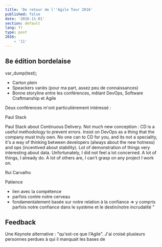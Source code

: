 ```yaml
---
title: 'De retour de l''Agile Tour 2016'
published: false
date: '2016-11-01'
section: default
lang: fr
type: post
2016:
    - '11'
---
```


## 8e édition bordelaise

var_dump(test);

- Carton plein
- Speackers variés (pour ma part, assez peu de connaissances)
- Bonne storyline entre les conférences, mêlant DevOps, Software Craftmanship et Agile


Deux conférences m'ont particulièrement intéressé :

Paul Stack

Paul Stack about Continuous Delivery.
Not much new conception : CD is a useful methodology to prevent errors.
Insist on DevOps as a thing that the company must truly own. No one can to CD for you, and its not a speciality, it's a way of thinking between developers (always about the new hotness) and ops (incentived about stability).
Lot of demonstration of things very interesting about data. Unfortunately, I did not feel a lot concerned. A lot of things, I already do. A lot of others are, I can't grasp on any project I work on.

Rui Carvalho

Patience
- lien avec la compétence
- parfois contre notre cerveau
- fondamentalement basée sur notre relation à la confiance => y compris parfois notre confiance dans le système et le destin/notre incrudalité "

## Feedback

Une Keynote alternative : "qu'est-ce que l'Agile". J'ai croisé plusieurs personnes perdues à qui il manquait les bases de 
